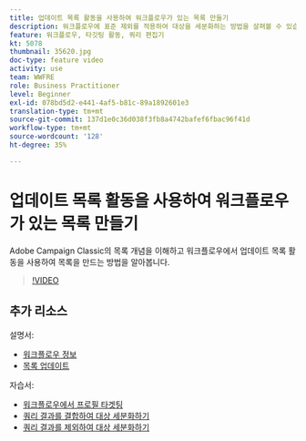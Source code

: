 ```yaml
---
title: 업데이트 목록 활동을 사용하여 워크플로우가 있는 목록 만들기
description: 워크플로우에 표준 제외를 적용하여 대상을 세분화하는 방법을 살펴볼 수 있습니다. 또한 사전 정의된 필터를 만드는 방법과 워크플로우를 촬영하는 데 어려움을 겪는 방법을 알아봅니다.
feature: 워크플로우, 타깃팅 활동, 쿼리 편집기
kt: 5078
thumbnail: 35620.jpg
doc-type: feature video
activity: use
team: WWFRE
role: Business Practitioner
level: Beginner
exl-id: 078bd5d2-e441-4af5-b81c-89a1892601e3
translation-type: tm+mt
source-git-commit: 137d1e0c36d038f3fb8a4742bafef6fbac96f41d
workflow-type: tm+mt
source-wordcount: '128'
ht-degree: 35%

---
```


# 업데이트 목록 활동을 사용하여 워크플로우가 있는 목록 만들기

Adobe Campaign Classic의 목록 개념을 이해하고 워크플로우에서 업데이트 목록 활동을 사용하여 목록을 만드는 방법을 알아봅니다.

>[!VIDEO](https://video.tv.adobe.com/v/35620?quality=12)

## 추가 리소스

설명서:

* [워크플로우 정보](https://docs.adobe.com/content/help/en/campaign-classic/using/automating-with-workflows/introduction/about-workflows.html)
* [목록 업데이트](https://docs.adobe.com/content/help/en/campaign-classic/using/automating-with-workflows/targeting-activities/list-update.html)

자습서:

* [워크플로우에서 프로필 타겟팅](/help/getting-started/targeting-profiles-in-a-workflow.md)
* [쿼리 결과를 결합하여 대상 세분화하기](/help/automating-with-workflows/refining-targets-by-combining-query-results.md)
* [쿼리 결과를 제외하여 대상 세분화하기](/help/automating-with-workflows/refining-targets-by-excluding-query-results.md)
